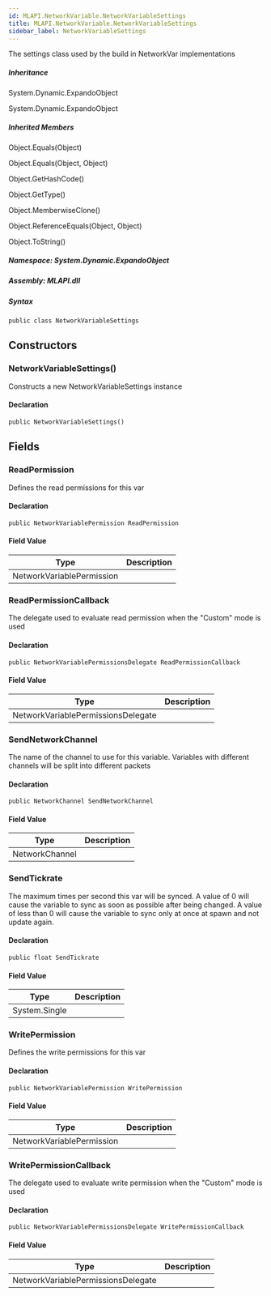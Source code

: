 ```yaml
---  
id: MLAPI.NetworkVariable.NetworkVariableSettings  
title: MLAPI.NetworkVariable.NetworkVariableSettings
sidebar_label: NetworkVariableSettings
---
```


<div class="markdown level0 summary">

The settings class used by the build in NetworkVar implementations

</div>

<div class="markdown level0 conceptual">

</div>

<div class="inheritance">

##### Inheritance

<div class="level0">

System.Dynamic.ExpandoObject

</div>

<div class="level1">

System.Dynamic.ExpandoObject

</div>

</div>

<div class="inheritedMembers">

##### Inherited Members

<div>

Object.Equals(Object)

</div>

<div>

Object.Equals(Object, Object)

</div>

<div>

Object.GetHashCode()

</div>

<div>

Object.GetType()

</div>

<div>

Object.MemberwiseClone()

</div>

<div>

Object.ReferenceEquals(Object, Object)

</div>

<div>

Object.ToString()

</div>

</div>

##### **Namespace**: System.Dynamic.ExpandoObject

##### **Assembly**: MLAPI.dll

##### Syntax

    public class NetworkVariableSettings

## Constructors 

### NetworkVariableSettings()

<div class="markdown level1 summary">

Constructs a new NetworkVariableSettings instance

</div>

<div class="markdown level1 conceptual">

</div>

#### Declaration

    public NetworkVariableSettings()

## Fields

### ReadPermission

<div class="markdown level1 summary">

Defines the read permissions for this var

</div>

<div class="markdown level1 conceptual">

</div>

#### Declaration

    public NetworkVariablePermission ReadPermission

#### Field Value

| Type                      | Description |
|---------------------------|-------------|
| NetworkVariablePermission |             |

### ReadPermissionCallback

<div class="markdown level1 summary">

The delegate used to evaluate read permission when the "Custom" mode is
used

</div>

<div class="markdown level1 conceptual">

</div>

#### Declaration

    public NetworkVariablePermissionsDelegate ReadPermissionCallback

#### Field Value

| Type                               | Description |
|------------------------------------|-------------|
| NetworkVariablePermissionsDelegate |             |

### SendNetworkChannel

<div class="markdown level1 summary">

The name of the channel to use for this variable. Variables with
different channels will be split into different packets

</div>

<div class="markdown level1 conceptual">

</div>

#### Declaration

    public NetworkChannel SendNetworkChannel

#### Field Value

| Type           | Description |
|----------------|-------------|
| NetworkChannel |             |

### SendTickrate

<div class="markdown level1 summary">

The maximum times per second this var will be synced. A value of 0 will
cause the variable to sync as soon as possible after being changed. A
value of less than 0 will cause the variable to sync only at once at
spawn and not update again.

</div>

<div class="markdown level1 conceptual">

</div>

#### Declaration

    public float SendTickrate

#### Field Value

| Type          | Description |
|---------------|-------------|
| System.Single |             |

### WritePermission

<div class="markdown level1 summary">

Defines the write permissions for this var

</div>

<div class="markdown level1 conceptual">

</div>

#### Declaration

    public NetworkVariablePermission WritePermission

#### Field Value

| Type                      | Description |
|---------------------------|-------------|
| NetworkVariablePermission |             |

### WritePermissionCallback

<div class="markdown level1 summary">

The delegate used to evaluate write permission when the "Custom" mode is
used

</div>

<div class="markdown level1 conceptual">

</div>

#### Declaration

    public NetworkVariablePermissionsDelegate WritePermissionCallback

#### Field Value

| Type                               | Description |
|------------------------------------|-------------|
| NetworkVariablePermissionsDelegate |             |
